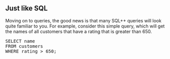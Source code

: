 ## Just like SQL

Moving on to queries, the good news is that many SQL++ queries will look quite familiar to
you. For example, consider this simple query, which will get the names of all customers that have a rating that is greater than 650.

<pre id="example">
SELECT name
FROM customers
WHERE rating > 650;
</pre>
